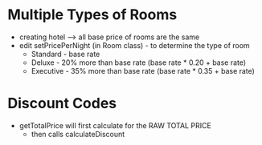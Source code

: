 # Multiple Types of Rooms
- creating hotel --> all base price of rooms are the same
- edit setPricePerNight (in Room class) - to determine the type of room
  - Standard - base rate
  - Deluxe - 20% more than base rate (base rate * 0.20 + base rate)
  - Executive - 35% more than base rate (base rate * 0.35 + base rate)

# Discount Codes
- getTotalPrice will first calculate for the RAW TOTAL PRICE
  - then calls calculateDiscount
